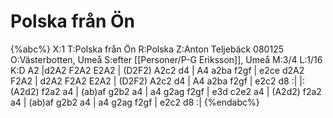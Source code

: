 # Polska från Ön

{%abc%}
X:1
T:Polska från Ön
R:Polska
Z:Anton Teljebäck 080125
O:Västerbotten, Umeå
S:efter [[Personer/P-G Eriksson]], Umeå
M:3/4
L:1/16
K:D
A2 |d2A2 F2A2 E2A2 | (D2F2) A2c2 d4 | A4 a2ba f2gf | e2ce d2A2 F2A2 |
    d2A2 F2A2 E2A2 | (D2F2) A2c2 d4 | A4 a2ba f2gf | e2c2 d8 :|
|:(A2d2) f2a2 a4 | (ab)af g2b2 a4 | a4 g2ag f2gf | e3d c2e2 a4 |
  (A2d2) f2a2 a4 | (ab)af g2b2 a4 | a4 g2ag f2gf |  e2c2 d8 :|
{%endabc%}

